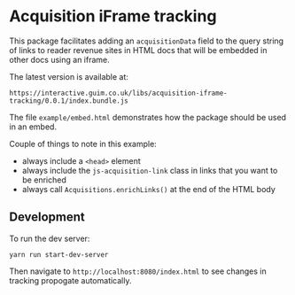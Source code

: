 # Acquisition iFrame tracking

This package facilitates adding an `acquisitionData` field to the query string of links to reader revenue sites in HTML docs that will be embedded in other docs using an iframe.

The latest version is available at:

`https://interactive.guim.co.uk/libs/acquisition-iframe-tracking/0.0.1/index.bundle.js`

The file `example/embed.html` demonstrates how the package should be used in an embed.

Couple of things to note in this example:
- always include a `<head>` element
- always include the `js-acquisition-link` class in links that you want to be enriched
- always call `Acquisitions.enrichLinks()` at the end of the HTML body

## Development

To run the dev server:

```
yarn run start-dev-server
```

Then navigate to `http://localhost:8080/index.html` to see changes in tracking propogate automatically.
